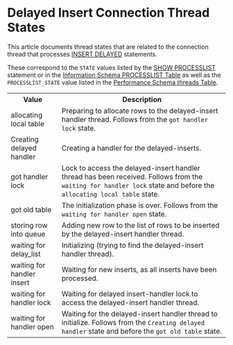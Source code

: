 # Delayed Insert Connection Thread States

This article documents thread states that are related to the connection thread that processes [INSERT DELAYED](/sql-statements-structure/sql-statements/data-manipulation/inserting-loading-data/insert-delayed) statements.

These correspond to the `STATE` values listed by the [SHOW PROCESSLIST](/sql-statements-structure/sql-statements/administrative-sql-statements/show/show-processlist) statement or in the [Information Schema PROCESSLIST Table](/kb/en/information-schema-processlist-table/) as well as the `PROCESSLIST_STATE` value listed in the [Performance Schema threads Table](/sql-statements-structure/sql-statements/administrative-sql-statements/system-tables/performance-schema/performance-schema-tables/performance-schema-threads-table).

<table><tbody><tr><th>Value</th><th>Description</th></tr>
<tr><td>allocating local table</td><td>Preparing to allocate rows to the delayed-insert handler thread. Follows from the <code>got handler lock</code> state.</td></tr>
<tr><td>Creating delayed handler</td><td>Creating a handler for the delayed-inserts.</td></tr>
<tr><td>got handler lock</td><td>Lock to access the delayed-insert handler thread has been received. Follows from the <code>waiting for handler lock</code> state and before the <code>allocating local table</code> state.</td></tr>
<tr><td>got old table</td><td>The initialization phase is over. Follows from the <code>waiting for handler open</code> state.</td></tr>
<tr><td>storing row into queue</td><td>Adding new row to the list of rows to be inserted by the delayed-insert handler thread.</td></tr>
<tr><td>waiting for delay_list</td><td>Initializing (trying to find the delayed-insert handler thread).</td></tr>
<tr><td>waiting for handler insert</td><td>Waiting for new inserts, as all inserts have been processed.</td></tr>
<tr><td>waiting for handler lock</td><td>Waiting for delayed insert-handler lock to access the delayed-insert handler thread.</td></tr>
<tr><td>waiting for handler open</td><td>Waiting for the delayed-insert handler thread to initialize. Follows from the <code>Creating delayed handler</code> state and before the <code>got old table</code> state.</td></tr>
</tbody></table>